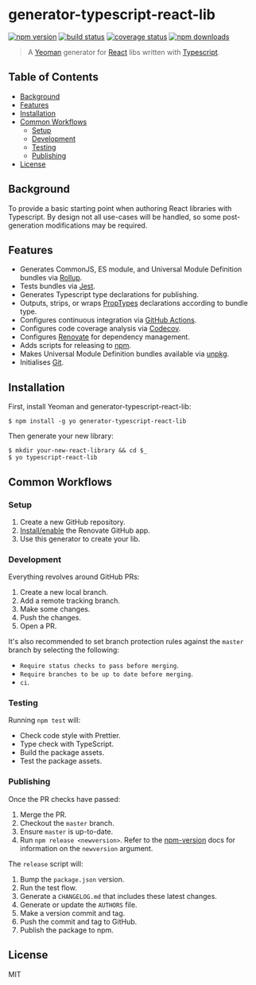 # generator-typescript-react-lib

[![npm version][npmv-image]][npmv-url]
[![build status][build-image]][build-url]
[![coverage status][codecov-image]][codecov-url]
[![npm downloads][npmd-image]][npmd-url]

> A [Yeoman](http://yeoman.io) generator for [React](https://reactjs.org) libs written with [Typescript](https://www.typescriptlang.org).

## Table of Contents

<!-- START doctoc generated TOC please keep comment here to allow auto update -->
<!-- DON'T EDIT THIS SECTION, INSTEAD RE-RUN doctoc TO UPDATE -->

- [Background](#background)
- [Features](#features)
- [Installation](#installation)
- [Common Workflows](#common-workflows)
  - [Setup](#setup)
  - [Development](#development)
  - [Testing](#testing)
  - [Publishing](#publishing)
- [License](#license)

<!-- END doctoc generated TOC please keep comment here to allow auto update -->

## Background

To provide a basic starting point when authoring React libraries with Typescript. By design not all use-cases will be handled, so some post-generation modifications may be required.

## Features

- Generates CommonJS, ES module, and Universal Module Definition bundles via [Rollup](https://rollupjs.org).
- Tests bundles via [Jest](https://jestjs.io/).
- Generates Typescript type declarations for publishing.
- Outputs, strips, or wraps [PropTypes](https://reactjs.org/docs/typechecking-with-proptypes.html) declarations according to bundle type.
- Configures continuous integration via [GitHub Actions](https://github.com/features/actions).
- Configures code coverage analysis via [Codecov](https://codecov.io/).
- Configures [Renovate](https://renovatebot.com/) for dependency management.
- Adds scripts for releasing to [npm](https://www.npmjs.com/).
- Makes Universal Module Definition bundles available via [unpkg](https://unpkg.com/).
- Initialises [Git](https://git-scm.com/).

## Installation

First, install Yeoman and generator-typescript-react-lib:

```
$ npm install -g yo generator-typescript-react-lib
```

Then generate your new library:

```
$ mkdir your-new-react-library && cd $_
$ yo typescript-react-lib
```

## Common Workflows

### Setup

1. Create a new GitHub repository.
2. [Install/enable](https://renovatebot.com/docs/install-github-app/) the Renovate GitHub app.
3. Use this generator to create your lib.

### Development

Everything revolves around GitHub PRs:

1. Create a new local branch.
2. Add a remote tracking branch.
3. Make some changes.
4. Push the changes.
5. Open a PR.

It's also recommended to set branch protection rules against the `master` branch by selecting the following:

- `Require status checks to pass before merging`.
- `Require branches to be up to date before merging`.
- `ci`.

### Testing

Running `npm test` will:

- Check code style with Prettier.
- Type check with TypeScript.
- Build the package assets.
- Test the package assets.

### Publishing

Once the PR checks have passed:

1. Merge the PR.
2. Checkout the `master` branch.
3. Ensure `master` is up-to-date.
4. Run `npm release <newversion>`. Refer to the [npm-version](https://docs.npmjs.com/cli/version) docs for information on the `newversion` argument.

The `release` script will:

1. Bump the `package.json` version.
1. Run the test flow.
1. Generate a `CHANGELOG.md` that includes these latest changes.
1. Generate or update the `AUTHORS` file.
1. Make a version commit and tag.
1. Push the commit and tag to GitHub.
1. Publish the package to npm.

## License

MIT

[build-image]: https://img.shields.io/github/workflow/status/tanem/generator-typescript-react-lib/CI?style=flat-square
[build-url]: https://github.com/tanem/generator-typescript-react-lib/actions?query=workflow%3ACI
[codecov-image]: https://img.shields.io/codecov/c/github/tanem/generator-typescript-react-lib.svg?style=flat-square
[codecov-url]: https://codecov.io/gh/tanem/generator-typescript-react-lib
[npmv-image]: https://img.shields.io/npm/v/generator-typescript-react-lib.svg?style=flat-square
[npmv-url]: https://www.npmjs.com/package/generator-typescript-react-lib
[npmd-image]: https://img.shields.io/npm/dm/generator-typescript-react-lib.svg?style=flat-square
[npmd-url]: https://www.npmjs.com/package/generator-typescript-react-lib
